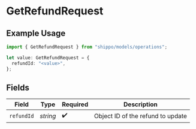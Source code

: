 # GetRefundRequest

## Example Usage

```typescript
import { GetRefundRequest } from "shippo/models/operations";

let value: GetRefundRequest = {
  refundId: "<value>",
};
```

## Fields

| Field                             | Type                              | Required                          | Description                       |
| --------------------------------- | --------------------------------- | --------------------------------- | --------------------------------- |
| `refundId`                        | *string*                          | :heavy_check_mark:                | Object ID of the refund to update |